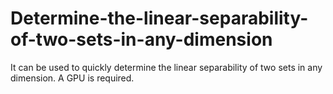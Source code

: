 # Determine-the-linear-separability-of-two-sets-in-any-dimension
It can be used to quickly determine the linear separability of two sets in any dimension. A GPU is required.
